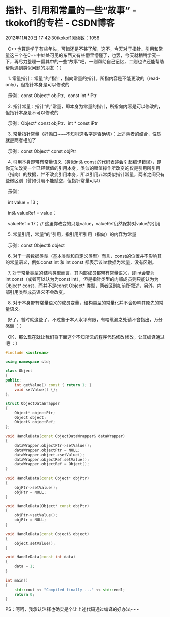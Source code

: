 # 指针、引用和常量的一些“故事” - tkokof1的专栏 - CSDN博客

2012年11月20日 17:42:30[tkokof1](https://me.csdn.net/tkokof1)阅读数：1058


  C++也算是学了有些年头，可惜还是不甚了解，这不，今天对于指针、引用和常量这三个在C++中处处可见的东西又有些懵里懵懂了，也罢，今天就稍稍学究一下，再尽力整理一番其中的一些“故事”吧，一则帮助自己记忆，二则也许还能帮助帮助遇到类似问题的朋友 ：）

  1. 常量指针：常量“的”指针，指向常量的指针，所指内容是不能更改的（read-only），但指针本身是可以修改的 

  示例：const Object* objPtr、const int *iPtr

  2. 指针常量：指针“的”常量，即本身为常量的指针，所指向内容是可以修改的，但指针本身是不可以修改的

  示例：Object* const objPtr、int * const iPtr

  3. 常量指针常量（好拗口~~~不知叫这名字是否确切）：上述两者的结合，性质就是两者相加了

  示例：const Object* const objPtr

  4. 引用本身即带有常量语义（类似int& const 的代码表述会引起编译错误），即你无法改变一个已经赋值的引用本身，类似的赋值操作所改变的仅是引用所引用（指向）的数据，并不改变引用本身，所以引用非常类似指针常量，两者之间只有些微区别（譬如引用不能赋空，但指针常量可以）

  示例：

  int value = 13；

  int& valueRef = value；

  valueRef = 17；// 这里你改变的只是value，valueRef仍然保持对value的引用

  5. 常量引用，常量“的”引用，指引用所引用（指向）的内容为常量

  示例：const Object& object

  6. 对于一般数据类型（基本类型和自定义类型）而言，const的位置并不影响其的常量语义，例如const int 和 int const 都表示该int数据为常量，没有区别。

  7. 对于常量类型的结构类型而言，其内部成员都带有常量语义，即int会变为int const（或者可以认为为const int），但是指针类型的内部成员则只能认为为Object* const，而并不是const Object* 类型，两者区别如前所叙述，另外，内部引用类型成员语义不会改变。

  8. 对于本身带有常量语义的成员变量，结构类型的常量化并不会影响其原先的常量语义。

  好了，暂时就这些了，不过鉴于本人水平有限，有啥纰漏之处请不吝指出，万分感谢 ：）

  OK，那么现在就让我们将下面这个不知所云的程序代码修改修改，让其编译通过吧 ：）

```cpp
#include <iostream>

using namespace std;

class Object
{
public:
    int getValue() const { return 1; }
    void setValue() {};
};

struct ObjectDataWrapper
{
    Object* objectPtr;
    Object object;
    Object& objectRef;
};

void HandleData(const ObjectDataWrapper& dataWrapper)
{
    dataWrapper.objectPtr->setValue();
    dataWrapper.objectPtr = NULL;
    dataWrapper.object->setValue();
    dataWrapper.objectRef.setValue();
    dataWrapper.objectRef = Object();
}

void HandleData(const Object* objPtr)
{
    objPtr->setValue();
    objPtr = NULL;
}

void HandleData(Object* const objPtr)
{
    objPtr->setValue();
    objPtr = NULL;
}

void HandleData(const Object& object)
{
    object.setValue();
}

void HandleData(const int data)
{
    data = 1;
}

int main()
{
    std::cout << "Compiled finally ..." << std::endl;
    return 0;
}
```

PS：呵呵，我承认注释也确实是个让上述代码通过编译的好办法~~~

